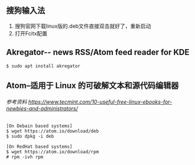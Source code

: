 
## 搜狗输入法
1. 搜狗官网下载linux版的.deb文件直接双击就好了，重新启动
2. 打开Fcitx配置
## Akregator-- news RSS/Atom feed reader for KDE
```
$ sudo apt install akregator
```
## Atom–适用于 Linux 的可破解文本和源代码编辑器
###### 参考资料 https://www.tecmint.com/10-useful-free-linux-ebooks-for-newbies-and-administrators/
```
[On Debain based systems]
$ wget https://atom.io/download/deb		
$ sudo dpkg -i deb

[On RedHat based systems]
$ wget https://atom.io/download/rpm		
# rpm -ivh rpm                        
```
